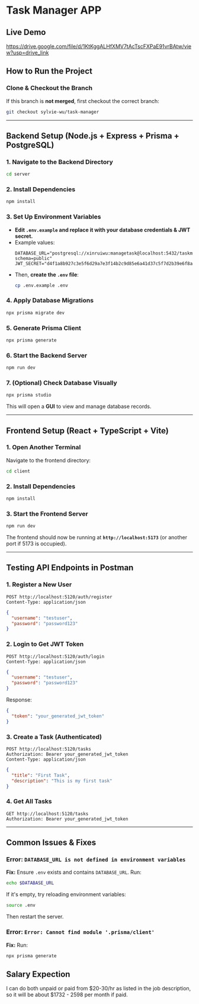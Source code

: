 # Task Manager APP

## Live Demo
https://drive.google.com/file/d/1KtKggALHfXMV7tAcTscFXPaE91vrBAtw/view?usp=drive_link

## How to Run the Project

### **Clone & Checkout the Branch**
If this branch is **not merged**, first checkout the correct branch:
```sh
git checkout sylvie-wu/task-manager
```

---
## **Backend Setup** (Node.js + Express + Prisma + PostgreSQL)
### 1. Navigate to the Backend Directory
```sh
cd server
```

### 2. Install Dependencies
```sh
npm install
```

### 3. Set Up Environment Variables
- **Edit `.env.example` and replace it with your database credentials & JWT secret.**
- Example values:
  ```env
  DATABASE_URL="postgresql://xinruiwu:managetask@localhost:5432/taskmanager?schema=public"
  JWT_SECRET="d4f1a8b927c3e5f6d29a7e3f14b2c9d85e6a41d37c5f7d2b39e6f8a21c5d7e8f"
  ```
- Then, **create the `.env` file**:
  ```sh
  cp .env.example .env
  ```

### 4. Apply Database Migrations
```sh
npx prisma migrate dev
```

### 5. Generate Prisma Client
```sh
npx prisma generate
```

### 6. Start the Backend Server
```sh
npm run dev
```

### 7. (Optional) Check Database Visually
```sh
npx prisma studio
```
This will open a **GUI** to view and manage database records.

---
## **Frontend Setup** (React + TypeScript + Vite)
### 1. Open Another Terminal
Navigate to the frontend directory:
```sh
cd client
```

### 2. Install Dependencies
```sh
npm install
```

### 3. Start the Frontend Server
```sh
npm run dev
```

The frontend should now be running at **`http://localhost:5173`** (or another port if 5173 is occupied).

---
## **Testing API Endpoints in Postman**
### 1. Register a New User
```http
POST http://localhost:5120/auth/register
Content-Type: application/json
```
```json
{
  "username": "testuser",
  "password": "password123"
}
```

### 2. Login to Get JWT Token
```http
POST http://localhost:5120/auth/login
Content-Type: application/json
```
```json
{
  "username": "testuser",
  "password": "password123"
}
```
Response:
```json
{
  "token": "your_generated_jwt_token"
}
```

### 3. Create a Task (Authenticated)
```http
POST http://localhost:5120/tasks
Authorization: Bearer your_generated_jwt_token
Content-Type: application/json
```
```json
{
  "title": "First Task",
  "description": "This is my first task"
}
```

### 4. Get All Tasks
```http
GET http://localhost:5120/tasks
Authorization: Bearer your_generated_jwt_token
```

---
## **Common Issues & Fixes**
### **Error: `DATABASE_URL is not defined in environment variables`**
 **Fix:** Ensure `.env` exists and contains `DATABASE_URL`. Run:
```sh
echo $DATABASE_URL
```
If it's empty, try reloading environment variables:
```sh
source .env
```
Then restart the server.

###  **Error: `Error: Cannot find module '.prisma/client'`**
**Fix:** Run:
```sh
npx prisma generate
```

## Salary Expection
I can do both unpaid or paid from $20-30/hr as listed in the job description, so it will be about $1732 - 2598 per month if paid.